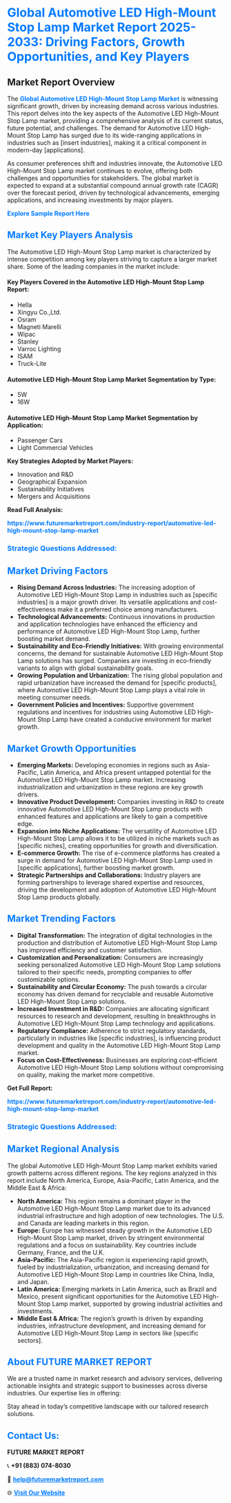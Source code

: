 <h1 style="color: #007BFF;">Global Automotive LED High-Mount Stop Lamp Market Report 2025-2033: Driving Factors, Growth Opportunities, and Key Players</h1>

<section id="overview">
<h2>Market Report Overview</h2>
<p>The <a href="https://www.futuremarketreport.com/industry-report/automotive-led-high-mount-stop-lamp-market" style="color: #007BFF; text-decoration: none;"><strong>Global Automotive LED High-Mount Stop Lamp Market</strong></a> is witnessing significant growth, driven by increasing demand across various industries. This report delves into the key aspects of the Automotive LED High-Mount Stop Lamp market, providing a comprehensive analysis of its current status, future potential, and challenges. The demand for Automotive LED High-Mount Stop Lamp has surged due to its wide-ranging applications in industries such as [insert industries], making it a critical component in modern-day [applications].</p>
<p>As consumer preferences shift and industries innovate, the Automotive LED High-Mount Stop Lamp market continues to evolve, offering both challenges and opportunities for stakeholders. The global market is expected to expand at a substantial compound annual growth rate (CAGR) over the forecast period, driven by technological advancements, emerging applications, and increasing investments by major players.</p>
</section>

<section id="overview">
<p><a href="https://www.futuremarketreport.com/request-sample/reportId=115636" style="color: #007BFF; text-decoration: none;"><strong>Explore Sample Report Here</strong></a></p>
</section>

<section id="key-players">
<h2 style="color: #007BFF;">Market Key Players Analysis</h2>
<p>The Automotive LED High-Mount Stop Lamp market is characterized by intense competition among key players striving to capture a larger market share. Some of the leading companies in the market include:</p>
<h4>Key Players Covered in the Automotive LED High-Mount Stop Lamp Report:</h4>
<ul><li>Hella</li><li>Xingyu Co.,Ltd.</li><li>Osram</li><li>Magneti Marelli</li><li>Wipac</li><li>Stanley</li><li>Varroc Lighting</li><li>ISAM</li><li>Truck-Lite</li></ul>
<h4>Automotive LED High-Mount Stop Lamp Market Segmentation by Type:</h4>
<ul><li>5W</li><li>16W</li></ul>

<h4>Automotive LED High-Mount Stop Lamp Market Segmentation by Application:</h4>
<ul><li>Passenger Cars</li><li>Light Commercial Vehicles</li></ul>
<p><strong>Key Strategies Adopted by Market Players:</strong></p>
<ul>
<li>Innovation and R&D</li>
<li>Geographical Expansion</li>
<li>Sustainability Initiatives</li>
<li>Mergers and Acquisitions</li>
</ul>
</section>

<section>
<p><strong>Read Full Analysis: </strong></p><a href="https://www.futuremarketreport.com/industry-report/automotive-led-high-mount-stop-lamp-market" style="color: #007BFF; text-decoration: none;"><strong>https://www.futuremarketreport.com/industry-report/automotive-led-high-mount-stop-lamp-market</strong></a>
<h3 style="color: #007BFF;">Strategic Questions Addressed:</h3>
</section>

<section id="driving-factors">
<h2 style="color: #007BFF;">Market Driving Factors</h2>
<ul>
<li><strong>Rising Demand Across Industries:</strong> The increasing adoption of Automotive LED High-Mount Stop Lamp in industries such as [specific industries] is a major growth driver. Its versatile applications and cost-effectiveness make it a preferred choice among manufacturers.</li>
<li><strong>Technological Advancements:</strong> Continuous innovations in production and application technologies have enhanced the efficiency and performance of Automotive LED High-Mount Stop Lamp, further boosting market demand.</li>
<li><strong>Sustainability and Eco-Friendly Initiatives:</strong> With growing environmental concerns, the demand for sustainable Automotive LED High-Mount Stop Lamp solutions has surged. Companies are investing in eco-friendly variants to align with global sustainability goals.</li>
<li><strong>Growing Population and Urbanization:</strong> The rising global population and rapid urbanization have increased the demand for [specific products], where Automotive LED High-Mount Stop Lamp plays a vital role in meeting consumer needs.</li>
<li><strong>Government Policies and Incentives:</strong> Supportive government regulations and incentives for industries using Automotive LED High-Mount Stop Lamp have created a conducive environment for market growth.</li>
</ul>
</section>

<section id="growth-opportunities">
<h2 style="color: #007BFF;">Market Growth Opportunities</h2>
<ul>
<li><strong>Emerging Markets:</strong> Developing economies in regions such as Asia-Pacific, Latin America, and Africa present untapped potential for the Automotive LED High-Mount Stop Lamp market. Increasing industrialization and urbanization in these regions are key growth drivers.</li>
<li><strong>Innovative Product Development:</strong> Companies investing in R&D to create innovative Automotive LED High-Mount Stop Lamp products with enhanced features and applications are likely to gain a competitive edge.</li>
<li><strong>Expansion into Niche Applications:</strong> The versatility of Automotive LED High-Mount Stop Lamp allows it to be utilized in niche markets such as [specific niches], creating opportunities for growth and diversification.</li>
<li><strong>E-commerce Growth:</strong> The rise of e-commerce platforms has created a surge in demand for Automotive LED High-Mount Stop Lamp used in [specific applications], further boosting market growth.</li>
<li><strong>Strategic Partnerships and Collaborations:</strong> Industry players are forming partnerships to leverage shared expertise and resources, driving the development and adoption of Automotive LED High-Mount Stop Lamp products globally.</li>
</ul>
</section>

<section id="trending-factors">
<h2 style="color: #007BFF;">Market Trending Factors</h2>
<ul>
<li><strong>Digital Transformation:</strong> The integration of digital technologies in the production and distribution of Automotive LED High-Mount Stop Lamp has improved efficiency and customer satisfaction.</li>
<li><strong>Customization and Personalization:</strong> Consumers are increasingly seeking personalized Automotive LED High-Mount Stop Lamp solutions tailored to their specific needs, prompting companies to offer customizable options.</li>
<li><strong>Sustainability and Circular Economy:</strong> The push towards a circular economy has driven demand for recyclable and reusable Automotive LED High-Mount Stop Lamp solutions.</li>
<li><strong>Increased Investment in R&D:</strong> Companies are allocating significant resources to research and development, resulting in breakthroughs in Automotive LED High-Mount Stop Lamp technology and applications.</li>
<li><strong>Regulatory Compliance:</strong> Adherence to strict regulatory standards, particularly in industries like [specific industries], is influencing product development and quality in the Automotive LED High-Mount Stop Lamp market.</li>
<li><strong>Focus on Cost-Effectiveness:</strong> Businesses are exploring cost-efficient Automotive LED High-Mount Stop Lamp solutions without compromising on quality, making the market more competitive.</li>
</ul>
</section>

<section>
<p><strong>Get Full Report: </strong></p><a href="https://www.futuremarketreport.com/industry-report/automotive-led-high-mount-stop-lamp-market" style="color: #007BFF; text-decoration: none;"><strong>https://www.futuremarketreport.com/industry-report/automotive-led-high-mount-stop-lamp-market</strong></a>
<h3 style="color: #007BFF;">Strategic Questions Addressed:</h3>
</section>


<section id="regional-analysis">
<h2 style="color: #007BFF;">Market Regional Analysis</h2>
<p>The global Automotive LED High-Mount Stop Lamp market exhibits varied growth patterns across different regions. The key regions analyzed in this report include North America, Europe, Asia-Pacific, Latin America, and the Middle East & Africa:</p>
<ul>
<li><strong>North America:</strong> This region remains a dominant player in the Automotive LED High-Mount Stop Lamp market due to its advanced industrial infrastructure and high adoption of new technologies. The U.S. and Canada are leading markets in this region.</li>
<li><strong>Europe:</strong> Europe has witnessed steady growth in the Automotive LED High-Mount Stop Lamp market, driven by stringent environmental regulations and a focus on sustainability. Key countries include Germany, France, and the U.K.</li>
<li><strong>Asia-Pacific:</strong> The Asia-Pacific region is experiencing rapid growth, fueled by industrialization, urbanization, and increasing demand for Automotive LED High-Mount Stop Lamp in countries like China, India, and Japan.</li>
<li><strong>Latin America:</strong> Emerging markets in Latin America, such as Brazil and Mexico, present significant opportunities for the Automotive LED High-Mount Stop Lamp market, supported by growing industrial activities and investments.</li>
<li><strong>Middle East & Africa:</strong> The region’s growth is driven by expanding industries, infrastructure development, and increasing demand for Automotive LED High-Mount Stop Lamp in sectors like [specific sectors].</li>
</ul>
</section>

<footer>
<h2 style="color: #007BFF;">About FUTURE MARKET REPORT</h2>
<p>We are a trusted name in market research and advisory services, delivering actionable insights and strategic support to businesses across diverse industries. Our expertise lies in offering:</p>

<p>Stay ahead in today’s competitive landscape with our tailored research solutions.</p>

<h2 style="color: #007BFF;">Contact Us:</h2>
<p><strong>FUTURE MARKET REPORT</strong></p>
<p>📞 <strong>+91 (883) 074-8030</strong></p>
<p>📧 <strong><a href="mailto:help@futuremarketreport.com" style="color: #007BFF;">help@futuremarketreport.com</a></strong></p>
<p>🌐 <strong><a href="https://www.futuremarketreport.com/" style="color: #007BFF;">Visit Our Website</a></strong></p>
</footer>